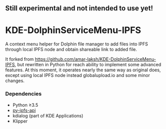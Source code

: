 **Still experimental and not intended to use yet!**
---------

# KDE-DolphinServiceMenu-IPFS

A context menu helper for Dolphin file manager to add files into IPFS through local IPFS node and obtain shareable link to added file.

It forked from https://github.com/amar-laksh/KDE-DolphinServiceMenu-IPFS, but rewritten in Python for reach ability to implement some advanced features. At this moment, it operates nearly the same way as original does, except using local IPFS node instead globalupload.io and some minor changes.

### Dependencies

- Python ≥3.5
- [py-ipfs-api](https://github.com/ipfs/py-ipfs-api)
- kdialog (part of KDE Applications)
- Klipper

